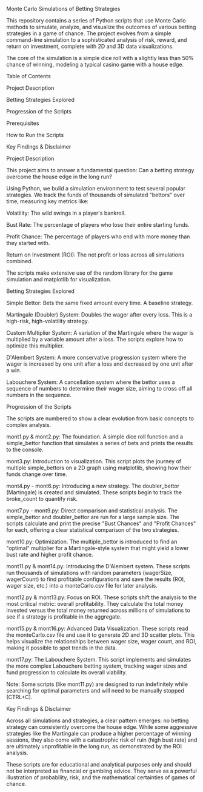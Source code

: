 Monte Carlo Simulations of Betting Strategies

This repository contains a series of Python scripts that use Monte Carlo methods to simulate, analyze, and visualize the outcomes of various betting strategies in a game of chance. The project evolves from a simple command-line simulation to a sophisticated analysis of risk, reward, and return on investment, complete with 2D and 3D data visualizations.

The core of the simulation is a simple dice roll with a slightly less than 50% chance of winning, modeling a typical casino game with a house edge.

Table of Contents

Project Description

Betting Strategies Explored

Progression of the Scripts

Prerequisites

How to Run the Scripts

Key Findings & Disclaimer

Project Description

This project aims to answer a fundamental question: Can a betting strategy overcome the house edge in the long run?

Using Python, we build a simulation environment to test several popular strategies. We track the funds of thousands of simulated "bettors" over time, measuring key metrics like:

Volatility: The wild swings in a player's bankroll.

Bust Rate: The percentage of players who lose their entire starting funds.

Profit Chance: The percentage of players who end with more money than they started with.

Return on Investment (ROI): The net profit or loss across all simulations combined.

The scripts make extensive use of the random library for the game simulation and matplotlib for visualization.

Betting Strategies Explored

Simple Bettor: Bets the same fixed amount every time. A baseline strategy.

Martingale (Doubler) System: Doubles the wager after every loss. This is a high-risk, high-volatility strategy.

Custom Multiplier System: A variation of the Martingale where the wager is multiplied by a variable amount after a loss. The scripts explore how to optimize this multiplier.

D'Alembert System: A more conservative progression system where the wager is increased by one unit after a loss and decreased by one unit after a win.

Labouchere System: A cancellation system where the bettor uses a sequence of numbers to determine their wager size, aiming to cross off all numbers in the sequence.

Progression of the Scripts

The scripts are numbered to show a clear evolution from basic concepts to complex analysis.

mont1.py & mont2.py: The foundation. A simple dice roll function and a simple_bettor function that simulates a series of bets and prints the results to the console.

mont3.py: Introduction to visualization. This script plots the journey of multiple simple_bettors on a 2D graph using matplotlib, showing how their funds change over time.

mont4.py - mont6.py: Introducing a new strategy. The doubler_bettor (Martingale) is created and simulated. These scripts begin to track the broke_count to quantify risk.

mont7.py - mont9.py: Direct comparison and statistical analysis. The simple_bettor and doubler_bettor are run for a large sample size. The scripts calculate and print the precise "Bust Chances" and "Profit Chances" for each, offering a clear statistical comparison of the two strategies.

mont10.py: Optimization. The multiple_bettor is introduced to find an "optimal" multiplier for a Martingale-style system that might yield a lower bust rate and higher profit chance.

mont11.py & mont14.py: Introducing the D'Alembert system. These scripts run thousands of simulations with random parameters (wagerSize, wagerCount) to find profitable configurations and save the results (ROI, wager size, etc.) into a monteCarlo.csv file for later analysis.

mont12.py & mont13.py: Focus on ROI. These scripts shift the analysis to the most critical metric: overall profitability. They calculate the total money invested versus the total money returned across millions of simulations to see if a strategy is profitable in the aggregate.

mont15.py & mont16.py: Advanced Data Visualization. These scripts read the monteCarlo.csv file and use it to generate 2D and 3D scatter plots. This helps visualize the relationships between wager size, wager count, and ROI, making it possible to spot trends in the data.

mont17.py: The Labouchere System. This script implements and simulates the more complex Labouchere betting system, tracking wager sizes and fund progression to calculate its overall viability.


Note: Some scripts (like mont11.py) are designed to run indefinitely while searching for optimal parameters and will need to be manually stopped (CTRL+C).

Key Findings & Disclaimer

Across all simulations and strategies, a clear pattern emerges: no betting strategy can consistently overcome the house edge. While some aggressive strategies like the Martingale can produce a higher percentage of winning sessions, they also come with a catastrophic risk of ruin (high bust rate) and are ultimately unprofitable in the long run, as demonstrated by the ROI analysis.

These scripts are for educational and analytical purposes only and should not be interpreted as financial or gambling advice. They serve as a powerful illustration of probability, risk, and the mathematical certainties of games of chance.
